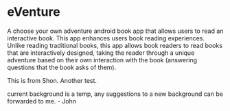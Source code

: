 eVenture
========

A choose your own adventure android book app that allows users to read an interactive book.  This app enhances users book reading experiences. Unlike reading traditional books, this app allows book readers to read books that are interactively designed, taking the reader through a unique adventure based on their own interaction with the book (answering questions that the book asks of them). 


This is from Shon. Another test. 

current background is a temp, any suggestions to a new background can be forwarded to me. - John